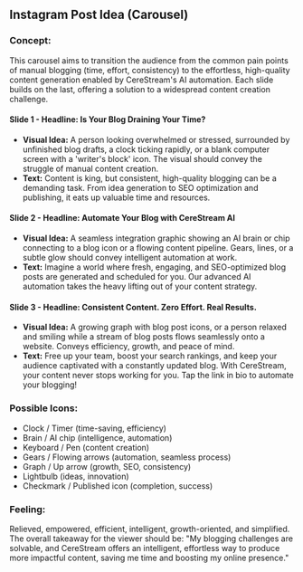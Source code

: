 ## Instagram Post Idea (Carousel)

### Concept:
This carousel aims to transition the audience from the common pain points of manual blogging (time, effort, consistency) to the effortless, high-quality content generation enabled by CereStream's AI automation. Each slide builds on the last, offering a solution to a widespread content creation challenge.

#### Slide 1 - **Headline: Is Your Blog Draining Your Time?**
*   **Visual Idea:** A person looking overwhelmed or stressed, surrounded by unfinished blog drafts, a clock ticking rapidly, or a blank computer screen with a 'writer's block' icon. The visual should convey the struggle of manual content creation.
*   **Text:** Content is king, but consistent, high-quality blogging can be a demanding task. From idea generation to SEO optimization and publishing, it eats up valuable time and resources.

#### Slide 2 - **Headline: Automate Your Blog with CereStream AI**
*   **Visual Idea:** A seamless integration graphic showing an AI brain or chip connecting to a blog icon or a flowing content pipeline. Gears, lines, or a subtle glow should convey intelligent automation at work.
*   **Text:** Imagine a world where fresh, engaging, and SEO-optimized blog posts are generated and scheduled for you. Our advanced AI automation takes the heavy lifting out of your content strategy.

#### Slide 3 - **Headline: Consistent Content. Zero Effort. Real Results.**
*   **Visual Idea:** A growing graph with blog post icons, or a person relaxed and smiling while a stream of blog posts flows seamlessly onto a website. Conveys efficiency, growth, and peace of mind.
*   **Text:** Free up your team, boost your search rankings, and keep your audience captivated with a constantly updated blog. With CereStream, your content never stops working for you. Tap the link in bio to automate your blogging!

### Possible Icons:
*   Clock / Timer (time-saving, efficiency)
*   Brain / AI chip (intelligence, automation)
*   Keyboard / Pen (content creation)
*   Gears / Flowing arrows (automation, seamless process)
*   Graph / Up arrow (growth, SEO, consistency)
*   Lightbulb (ideas, innovation)
*   Checkmark / Published icon (completion, success)

### Feeling:
Relieved, empowered, efficient, intelligent, growth-oriented, and simplified. The overall takeaway for the viewer should be: "My blogging challenges are solvable, and CereStream offers an intelligent, effortless way to produce more impactful content, saving me time and boosting my online presence."